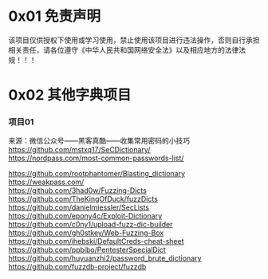 # 0x01 免责声明
该项目仅供授权下使用或学习使用，禁止使用该项目进行违法操作，否则自行承担相关责任，请各位遵守《中华人民共和国网络安全法》以及相应地方的法律法规！！！

# 0x02 其他字典项目
### 项目01
来源：微信公众号——黑客真酷——收集常用密码的小技巧  
https://github.com/mstxq17/SeCDictionary/  
https://nordpass.com/most-common-passwords-list/

https://github.com/rootphantomer/Blasting_dictionary  
https://weakpass.com/  
https://github.com/3had0w/Fuzzing-Dicts  
https://github.com/TheKingOfDuck/fuzzDicts  
https://github.com/danielmiessler/SecLists  
https://github.com/epony4c/Exploit-Dictionary  
https://github.com/c0ny1/upload-fuzz-dic-builder  
https://github.com/gh0stkey/Web-Fuzzing-Box  
https://github.com/ihebski/DefaultCreds-cheat-sheet  
https://github.com/ppbibo/PentesterSpecialDict  
https://github.com/huyuanzhi2/password_brute_dictionary  
https://github.com/fuzzdb-project/fuzzdb  
